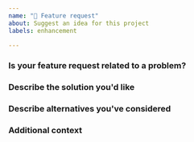 ```yaml
---
name: "🚀 Feature request"
about: Suggest an idea for this project
labels: enhancement

---
```


### Is your feature request related to a problem?
<!-- Please describe. A clear and concise description of what the problem is. Ex. I'm always frustrated when [...] -->

### Describe the solution you'd like
<!-- A clear and concise description of what you want to happen. -->

### Describe alternatives you've considered
<!-- A clear and concise description of any alternative solutions or features you've considered. -->

### Additional context
<!-- Add any other context or screenshots about the feature request here. -->
